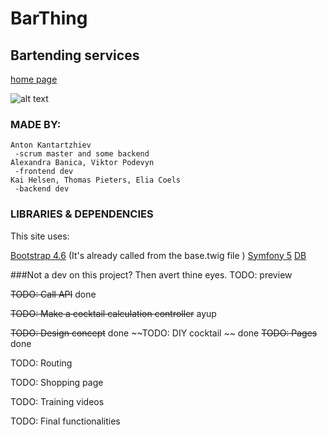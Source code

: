 # BarThing
## Bartending services 
[home page](https://github.com/AntonKantardzhiev/BarThing/tree/main/templates/home)

![alt text]()

### MADE BY:
    Anton Kantartzhiev
     -scrum master and some backend
    Alexandra Banica, Viktor Podevyn
     -frontend dev
    Kai Helsen, Thomas Pieters, Elia Coels
     -backend dev   





### LIBRARIES & DEPENDENCIES

This site uses:

[Bootstrap 4.6](https://getbootstrap.com/) (It's already called from the base.twig file )
[Symfony 5](https://symfony.com/download)
[DB](https://www.thecocktaildb.com/api.php)

###Not a dev on this project? Then avert thine eyes.
TODO: preview

~~TODO: Call API~~ done 

~~TODO: Make a cocktail calculation controller~~ ayup

~~TODO: Design concept~~ done
~~TODO: DIY cocktail ~~ done
~~TODO: Pages~~ done

TODO: Routing 

TODO: Shopping page 

TODO: Training videos 

TODO: Final functionalities 


